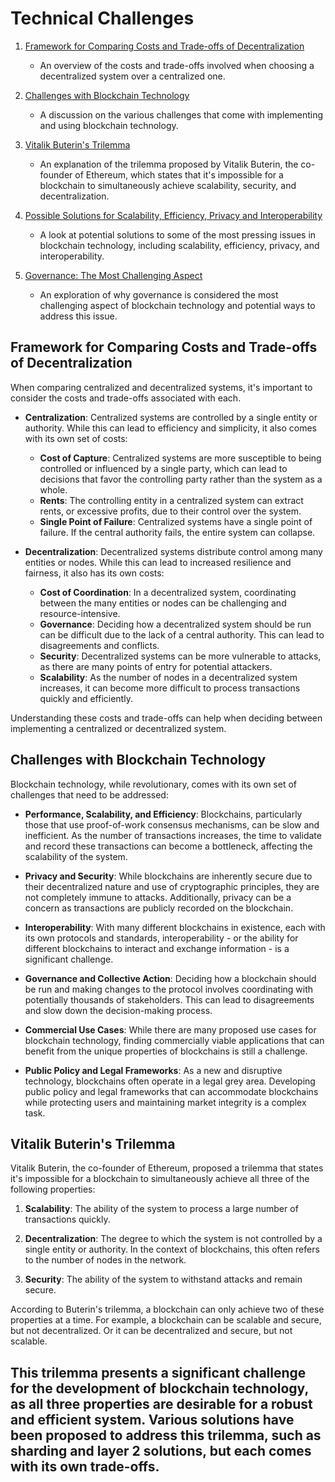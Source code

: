 # Technical Challenges 
1. [Framework for Comparing Costs and Trade-offs of Decentralization](#framework-for-comparing-costs-and-trade-offs-of-decentralization)
    - An overview of the costs and trade-offs involved when choosing a decentralized system over a centralized one.

2. [Challenges with Blockchain Technology](#challenges-with-blockchain-technology)
    - A discussion on the various challenges that come with implementing and using blockchain technology.

3. [Vitalik Buterin's Trilemma](#Vitalik-Buterin's-Trilemma)
    - An explanation of the trilemma proposed by Vitalik Buterin, the co-founder of Ethereum, which states that it's impossible for a blockchain to simultaneously achieve scalability, security, and decentralization.

4. [Possible Solutions for Scalability, Efficiency, Privacy and Interoperability](#possible-solutions-for-scalability-efficiency-privacy-and-interoperability)
    - A look at potential solutions to some of the most pressing issues in blockchain technology, including scalability, efficiency, privacy, and interoperability.

5. [Governance: The Most Challenging Aspect](#governance-the-most-challenging-aspect)
    - An exploration of why governance is considered the most challenging aspect of blockchain technology and potential ways to address this issue.

## Framework for Comparing Costs and Trade-offs of Decentralization

When comparing centralized and decentralized systems, it's important to consider the costs and trade-offs associated with each. 

- **Centralization**: Centralized systems are controlled by a single entity or authority. While this can lead to efficiency and simplicity, it also comes with its own set of costs:
    - **Cost of Capture**: Centralized systems are more susceptible to being controlled or influenced by a single party, which can lead to decisions that favor the controlling party rather than the system as a whole.
    - **Rents**: The controlling entity in a centralized system can extract rents, or excessive profits, due to their control over the system.
    - **Single Point of Failure**: Centralized systems have a single point of failure. If the central authority fails, the entire system can collapse.

- **Decentralization**: Decentralized systems distribute control among many entities or nodes. While this can lead to increased resilience and fairness, it also has its own costs:
    - **Cost of Coordination**: In a decentralized system, coordinating between the many entities or nodes can be challenging and resource-intensive.
    - **Governance**: Deciding how a decentralized system should be run can be difficult due to the lack of a central authority. This can lead to disagreements and conflicts.
    - **Security**: Decentralized systems can be more vulnerable to attacks, as there are many points of entry for potential attackers.
    - **Scalability**: As the number of nodes in a decentralized system increases, it can become more difficult to process transactions quickly and efficiently.

Understanding these costs and trade-offs can help when deciding between implementing a centralized or decentralized system.

## Challenges with Blockchain Technology

Blockchain technology, while revolutionary, comes with its own set of challenges that need to be addressed:

- **Performance, Scalability, and Efficiency**: Blockchains, particularly those that use proof-of-work consensus mechanisms, can be slow and inefficient. As the number of transactions increases, the time to validate and record these transactions can become a bottleneck, affecting the scalability of the system.

- **Privacy and Security**: While blockchains are inherently secure due to their decentralized nature and use of cryptographic principles, they are not completely immune to attacks. Additionally, privacy can be a concern as transactions are publicly recorded on the blockchain.

- **Interoperability**: With many different blockchains in existence, each with its own protocols and standards, interoperability - or the ability for different blockchains to interact and exchange information - is a significant challenge.

- **Governance and Collective Action**: Deciding how a blockchain should be run and making changes to the protocol involves coordinating with potentially thousands of stakeholders. This can lead to disagreements and slow down the decision-making process.

- **Commercial Use Cases**: While there are many proposed use cases for blockchain technology, finding commercially viable applications that can benefit from the unique properties of blockchains is still a challenge.

- **Public Policy and Legal Frameworks**: As a new and disruptive technology, blockchains often operate in a legal grey area. Developing public policy and legal frameworks that can accommodate blockchains while protecting users and maintaining market integrity is a complex task.

## Vitalik Buterin's Trilemma

Vitalik Buterin, the co-founder of Ethereum, proposed a trilemma that states it's impossible for a blockchain to simultaneously achieve all three of the following properties:

1. **Scalability**: The ability of the system to process a large number of transactions quickly.

2. **Decentralization**: The degree to which the system is not controlled by a single entity or authority. In the context of blockchains, this often refers to the number of nodes in the network.

3. **Security**: The ability of the system to withstand attacks and remain secure.

According to Buterin's trilemma, a blockchain can only achieve two of these properties at a time. For example, a blockchain can be scalable and secure, but not decentralized. Or it can be decentralized and secure, but not scalable.

This trilemma presents a significant challenge for the development of blockchain technology, as all three properties are desirable for a robust and efficient system. Various solutions have been proposed to address this trilemma, such as sharding and layer 2 solutions, but each comes with its own trade-offs.
- 